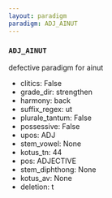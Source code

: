 ```yaml
---
layout: paradigm
paradigm: ADJ_AINUT
---
```

### ` ADJ_AINUT `

defective paradigm for ainut
* clitics: False
* grade_dir: strengthen
* harmony: back
* suffix_regex: ut
* plurale_tantum: False
* possessive: False
* upos: ADJ
* stem_vowel: None
* kotus_tn: 44
* pos: ADJECTIVE
* stem_diphthong: None
* kotus_av: None
* deletion: t
